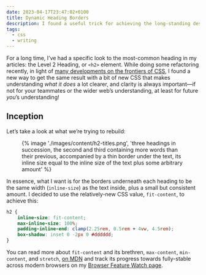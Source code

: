 ```yaml
---
date: 2023-04-17T23:47:02+0100
title: Dynamic Heading Borders
description: I found a useful trick for achieving the long-standing design of Level 2 Headings across my website.
tags:
  - css
  - writing
---
```


For a long time, I’ve had a specific look to the most-common heading in my articles: the Level 2 Heading, or `<h2>` element. While doing some refactoring recently, in light of [many developments on the frontiers of CSS](/feature-watch/), I found a new way to get the same result with a bit of new CSS that makes understanding *what it does* a lot clearer, and clarity is always important—if not for your teammates or the wider web’s understanding, at least for future *you*’s understanding!

## Inception

Let’s take a look at what we’re trying to rebuild:

<figure>
    {% image './images/content/h2-titles.png', 'three headings in succession, the second and third containing more words than their previous, accompanied by a thin border under the text, its inline size equal to the inline size of the text plus some arbitrary amount' %}
</figure>

In essence, what I want is for the borders underneath each heading to be the same width (`inline-size`) as the text inside, plus a small but consistent amount. I decided to use the relatively-new CSS value, `fit-content`, to achieve this:

```css
h2 {
	inline-size: fit-content;
	max-inline-size: 100%;
	padding-inline-end: clamp(2.25rem, 0.5rem + 4vw, 4.5rem);
	box-shadow: inset 0 -2px 0 #dddddd;
}
```

You can read more about `fit-content` and its brethren, `max-content`, `min-content`, and `stretch`, [on MDN](https://developer.mozilla.org/en-US/docs/Web/CSS/fit-content) and track its progress towards fully-stable across modern browsers on my [Browser Feature Watch page](/feature-watch/#intrinsic-width).
